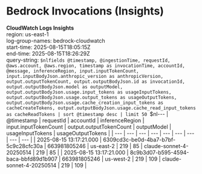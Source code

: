 ﻿# Bedrock Invocations (Insights)

**CloudWatch Logs Insights**  
region: us-east-1  
log-group-names: bedrock-cloudwatch  
start-time: 2025-08-15T18:05:15Z  
end-time: 2025-08-15T18:26:29Z  
query-string:
`$nlfields
  @timestamp,
  @ingestionTime,
  requestId,
  @aws.account,
  @aws.region,
  timestamp as invocationTime,
  accountId,
  @message,
  inferenceRegion,
  input.inputTokenCount,
  input.inputBodyJson.anthropic_version as anthropicVersion,
  output.outputTokenCount,
  output.outputBodyJson.id as invocationId,
  output.outputBodyJson.model as outputModel,
  output.outputBodyJson.usage.input_tokens as usageInputTokens,
  output.outputBodyJson.usage.output_tokens as usageOutputTokens,
  output.outputBodyJson.usage.cache_creation_input_tokens as cacheCreateTokens,
  output.outputBodyJson.usage.cache_read_input_tokens as cacheReadTokens
| sort @timestamp desc
| limit 50
`$nl---
| @timestamp | requestId | accountId | inferenceRegion | input.inputTokenCount | output.outputTokenCount | outputModel | usageInputTokens | usageOutputTokens |
| --- | --- | --- | --- | --- | --- | --- | --- | --- |
| 2025-08-15 13:17:21.000 | 6309cd3c-be0d-4ba7-b7bf-5c9c28cfc30a | 663981805246 | us-east-2 | 219 | 85 | claude-sonnet-4-20250514 | 219 | 85 |
| 2025-08-15 13:17:21.000 | 8c9b3d07-b595-4594-baca-bbfd89d1b907 | 663981805246 | us-west-2 | 219 | 109 | claude-sonnet-4-20250514 | 219 | 109 |

